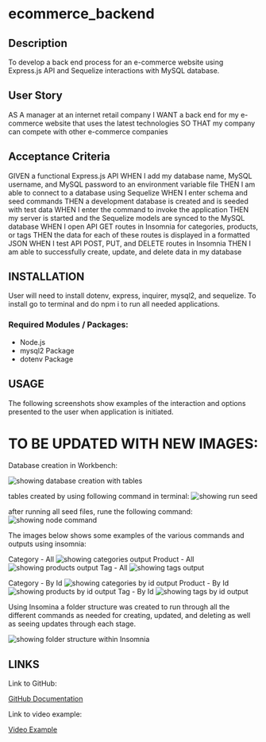 # ecommerce_backend

## Description 

To develop a back end process for an e-commerce website using Express.js API and Sequelize interactions with MySQL database.

## User Story


AS A manager at an internet retail company
I WANT a back end for my e-commerce website that uses the latest technologies
SO THAT my company can compete with other e-commerce companies


## Acceptance Criteria


GIVEN a functional Express.js API
WHEN I add my database name, MySQL username, and MySQL password to an environment variable file
THEN I am able to connect to a database using Sequelize
WHEN I enter schema and seed commands
THEN a development database is created and is seeded with test data
WHEN I enter the command to invoke the application
THEN my server is started and the Sequelize models are synced to the MySQL database
WHEN I open API GET routes in Insomnia for categories, products, or tags
THEN the data for each of these routes is displayed in a formatted JSON
WHEN I test API POST, PUT, and DELETE routes in Insomnia
THEN I am able to successfully create, update, and delete data in my database


## INSTALLATION 


User will need to install dotenv, express, inquirer, mysql2, and sequelize. To install go to terminal and do npm i to run all needed applications. 


### Required Modules / Packages:

* Node.js
* mysql2 Package
* dotenv Package


## USAGE 


The following screenshots show examples of the interaction and options presented to the user when application is initiated. 

# TO BE UPDATED WITH NEW IMAGES:


Database creation in Workbench:

![showing database creation with tables](./assests/db_created_tables.png)

tables created by using following command in terminal: ![showing run seed](./assests/run_seed.png)

after running all seed files, rune the following command: ![showing node command](./assests/node_server.png)

The images below shows some examples of the various commands and outputs using insomnia:

Category - All
![showing categories output](./assests/get_categories.png)
Product - All
![showing products output](./assests/get_products.png)
Tag - All
![showing tags output](./assests/get_tags.png)

Category - By Id
![showing categories by id output](./assests/get_categories_byID.png)
Product - By Id
![showing products by id output](./assests/get_products_byID.png)
Tag - By Id
![showing tags by id output](./assests/get_tags_byID.png)

Using Insomina a folder structure was created to run through all the different commands as needed for creating, updated, and deleting as well as seeing updates through each stage. 

![showing folder structure within Insomnia](./assests/various_requests_layout.png)


## LINKS 


Link to GitHub:

[GitHub Documentation](https://github.com/TrianaD/ecommerce_backend)



Link to video example: 

[Video Example](https://drive.google.com/file/d/1c8mmJTa5n-4QLD-tBWQYyBhA6PrVMdXB/view)


